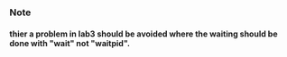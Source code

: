 ### Note 
#### thier a problem in lab3 should be avoided where the waiting should be done with "wait" not "waitpid".
